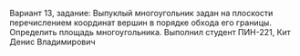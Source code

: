 Вариант 13, задание: Выпуклый многоугольник задан на плоскости перечислением координат вершин в порядке обхода его границы. Определить площадь многоугольника.
Выполнил студент ПИН-221, Кит Денис Владимирович
